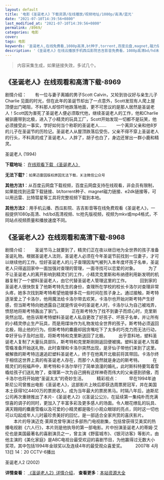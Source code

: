 ```yaml
---
layout: default
title: '电影《圣诞老人》下载资源/在线播放/视频地址/1080p/高清/蓝光'
date: "2021-07-10T14:39:56+0800"
last_modified_at: "2021-07-10T14:39:56+0800"
permalink: /8969/
categories: 电影
cover:
tags: 电影
keywords: '圣诞老人,在线免费看,1080p高清,bt种子,torrent,百度云盘,magnet,磁力链,迅雷下载资源'
description: '《圣诞老人》在线云播放手机西瓜影院吉吉影音免费看，1080p高清bd/hd未删减完整版和tc抢先枪版，mkv/mp4格式，附带bt/torrent种子、magnet/磁力链、百度云盘、网盘资源迅雷下载链接'
---
```


>内容采集生成，如果链接失效，多试几个。


## 《圣诞老人》在线观看和高清下载-8969

剧情介绍：　　有一位与妻子离婚的男子Scott Calvin，又轮到协议好与亲生儿子Charlie 见面的时光，但在此年的圣诞节却出了一点意外，Scott发现有人爬上屋顶便出门喝阻，不料那人却惊吓地跌落地面，更不可思议的是那人居然是圣诞老人！Scott因为害死了圣诞老人便必须取代他，继续圣诞老人的工作，他和Charlie被驯鹿带到北极，进入了小精灵的玩具工厂，Scott开始发现一切都不是玩笑，他必须接受此一事实，学好如何当个称职的圣诞老人…… 　　一个离异父亲和他8岁的儿子在圣诞节的历险记。圣诞老人从屋顶跌落后受伤，父亲不得不穿上圣诞老人的行头，不料真的成了圣诞老人，人胖了，胡子也白了，身边还冒出一群小鹿和精灵。


圣诞老人 (1994)

**下载地址**： [在线观看下载 《圣诞老人》](https://www.btbtdy.me/btdy/dy10152.html) 


**无法下载?**：`如果迅雷因版权原因无法下载，关注微信公众号 `

**其他方法1**：从百度云网盘下载视频，百度云网盘支持在线观看，非会员有限制，如果能找到迅雷下载链接、bt/torrent种子、magnet磁力链接、e2dk链接等，可以用迅雷、比特彗星等工具将完整视频下载到本地。

**其他方法2**：用手机云播、西瓜影院、吉吉影音等在线免费观看《圣诞老人》，一般提供1080p高清、hd/bd高清视频、tc抢先版视频，视频为mkv或mp4格式，不同站点视频质量和播放速度不同。


## 《圣诞老人2》在线观看和高清下载-8968

剧情介绍：　　圣诞节马上就要到了，精灵们正在夜以继日地为全世界的孩子准备圣诞礼物。根据圣诞老人法则，圣诞老人必须在今年圣诞节前找到一位妻子，才可以继续他的工作。恰好圣诞老人的儿子查理因淘气被列入本年度坏孩子名单，圣诞老人只得返回家中一面加强对查理的管理，一面寻找可以恋爱的对象。  　　为了不让圣诞老人的离开影响到精灵们的工作，小精灵克里斯和布纳德利用新发明的机器复制了一个塑料圣诞老人，由它代替圣诞老人管理这里的工作。  　　回到家的圣诞老人很快恢复了他斯考特先生的身份，查理所在学校的校长卡洛尔对查理非常头疼，她多次找到斯考特希望他能够多花一些时间在孩子身上。通过接触，斯考特逐渐爱上了卡洛尔，他用魔法给卡洛尔带去欢笑，卡洛尔也开始对斯考特产生好感，但当斯考特向她透露自己就是传说中的圣诞老人时，卡洛尔认为自己被戏弄，愤怒地将斯考特轰出了家门。  　　正在斯考特为了找不到妻子而烦心时，克里斯突然出现。他告诉斯考特塑料圣诞老人私自更改了好孩子、坏孩子名单，并让所有的小精灵停止生产玩具，而是用煤块作为礼物发给全世界的孩子。斯考特必须返回北极，阻止他的行为。但斯考特的麋鹿却因贪嘴吃下了太多的巧克力而无法行动，幸好牙仙子及时出现，将斯考特和克里斯送回了北极。  　　出乎意料地，塑料圣诞老人复制了大量玩具部队，斯考特和克里斯刚刚返回便被擒。塑料圣诞老人驾着雪橇准备开始送礼物，此时查理和卡洛尔突然出现，是牙仙子带他们来到了这里。被解救的斯考特迅速追赶塑料圣诞老人，终于在他离开北极前将其带回。卡洛尔终于相信这世界上真的有圣诞老人存在，而那个人竟然就是身边的斯考特。  　　在精灵们的祝福声中，斯考特和卡洛尔举行了简单浪漫的婚礼，此时斯科特要驾着雪橇给孩子们送礼物了，查理第一次为自己拥有这样神奇而伟大的父亲感到骄傲，而卡洛尔也将开始她“圣诞太太”的奇妙生活。  　　精彩视点：  　　早在1994年迪斯尼公司曾推出电影《圣诞老人》，这部影片上映后即获选周票房冠军，并在美国本土获得1亿4400万的票房收入，成为当年最大的票房黑马。时隔八年后，迪斯尼公司再次重磅推出了本片-《圣诞老人2》(《圣诞公公》)，在延续第一集纯朴而充满惊喜的调子的同时，更加入了丰富多彩及更多感人的场面。令人眼花缭乱的玩具、满天翱翔的麋鹿雪橇以及可爱的小精灵都是吸引小观众眼球的亮点，同时这一切也可以勾起成年人儿时最珍贵美好的回忆，是一部适合全家共赏的喜庆影片。  　　本片的导演迈克·莱拜克曾导演过多部热门电视剧集，包括曾获得艾美奖的热播电视剧《六人行》，本片则是他执导的第一部电影。片中扮演圣诞老人的蒂姆·艾伦也是美国最著名的喜剧演员之一，曾主演《野蛮城市》、《银河访客》等影片。由他主演的《美化家庭》是ABC电视台最受欢迎的喜剧节目，为他赢得过无数大小奖项，其中包括1994年金球奖以及连续4年的最受观众喜爱奖。  　　2007年 4月13日 14：20 CCTV-6播出


圣诞老人2 (2002)

**详情查看**： [《圣诞老人2》详情介绍](/movie/8968/)， **查看更多**：[本站资源大全](/movie/t/all/)

